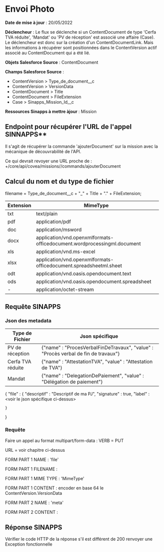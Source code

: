 #  Envoi Photo
**Date de mise à jour** : 20/05/2022

**Déclencheur** : Le flux se déclenche si un ContentDocument de type 'Cerfa TVA réduite', 'Mandat' ou 'PV de réception' est associé une affaire (Case).
Le déclencheur est donc sur la création d'un ContentDocumentLink. Mais les informations à récupérer sont positionnées dans le ContentVersion actif associé au ContentDocument qui a été lié.

**Objets Salesforce Source** : ContentDocument

**Champs Salesforce Source** : 
- ContentVersion > Type_de_document__c
- ContentVersion > VersionData
- ContentDocument > Title
- ContentDocument > FileExtension
- Case > Sinapps_Mission_Id__c

**Ressources Sinapps à mettre àjour** : Mission

## Endpoint pour récupérer l'URL de l'appel SINNAPPS** 
Il s'agit de récupérer la commande 'ajouterDocument' sur la mission avec la mécanique de découvrabilité de l'API.

Ce qui devrait revoyer une URL proche de : <baseUrl>+/core/api/covea/missions/<missionId>/commands/ajouterDocument

## Calcul du nom et du type de fichier

filename = Type_de_document__c + "_" + Title + "." + FileExtension;

| Extension | MimeType |
|-----------|----------|
| txt | text/plain |
| pdf | application/pdf |
| doc | application/msword |
| docx | application/vnd.openxmlformats-officedocument.wordprocessingml.document |
| xls | application/vnd.ms-excel |
| xlsx | application/vnd.openxmlformats-officedocument.spreadsheetml.sheet |
| odt | application/vnd.oasis.opendocument.text |
| ods | application/vnd.oasis.opendocument.spreadsheet |
| - | application/octet-stream|

## Requête SINAPPS


 ### Json des metadata

| Type de Fichier | Json spécifique|
|-----------|----------|
| PV de réception | {"name" : "ProcesVerbalFinDeTravaux", "value" : "Procès verbal de fin de travaux"} |
| Cerfa TVA réduite | {"name" : "AttestationTVA", "value" : "Attestation de TVA"} |
| Mandat | {"name" : "DelegationDePaiement", "value" : "Délégation de paiement"} |

{   "file" : {
        "descriptif" :  "Descriptif de ma PJ",
        "signature" :  true,
        "label" : <voir le json spécifique ci-dessus>

    }
}

 ### Requête

Faire un appel au format multipart/form-data :
VERB = PUT

URL = voir chapitre ci-dessus

FORM PART 1 NAME  : 'file'

FORM PART 1 FILENAME  : <filename>

FORM PART 1 MIME TYPE : 'MimeType'

FORM PART 1 CONTENT  : encoder en base 64 le ContentVersion.VersionData

FORM PART 2 NAME  : 'meta'

FORM PART 2 CONTENT  : <metaData>

## Réponse SINAPPS
Vérifier le code HTTP de la réponse s'il est différent de 200 renvoyer une Exception fonctionnelle
